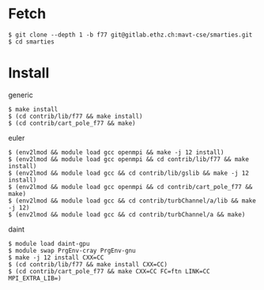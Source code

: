# Fetch

    $ git clone --depth 1 -b f77 git@gitlab.ethz.ch:mavt-cse/smarties.git
    $ cd smarties

# Install

generic

    $ make install
    $ (cd contrib/lib/f77 && make install)
    $ (cd contrib/cart_pole_f77 && make)

euler

    $ (env2lmod && module load gcc openmpi && make -j 12 install)
    $ (env2lmod && module load gcc openmpi && cd contrib/lib/f77 && make install)
    $ (env2lmod && module load gcc && cd contrib/lib/gslib && make -j 12 install)
    $ (env2lmod && module load gcc openmpi && cd contrib/cart_pole_f77 && make)
    $ (env2lmod && module load gcc && cd contrib/turbChannel/a/lib && make -j 12)
    $ (env2lmod && module load gcc && cd contrib/turbChannel/a && make)

daint

    $ module load daint-gpu
    $ module swap PrgEnv-cray PrgEnv-gnu
    $ make -j 12 install CXX=CC
    $ (cd contrib/lib/f77 && make install CXX=CC)
    $ (cd contrib/cart_pole_f77 && make CXX=CC FC=ftn LINK=CC MPI_EXTRA_LIB=)
